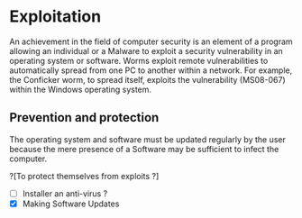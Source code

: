 # Exploitation


An achievement in the field of computer security is an element of a program allowing an individual or a
Malware to exploit a security vulnerability in an operating system or software.
Worms exploit remote vulnerabilities to automatically spread from one PC to another within a network.
For example, the Conficker worm, to spread itself, exploits the vulnerability (MS08-067) within the Windows operating system.

## Prevention and protection

The operating system and software must be updated regularly by the user because the mere presence of a Software may be sufficient to infect the computer.

?[To protect themselves from exploits ?]
-[ ] Installer an anti-virus ?
-[x] Making Software Updates
